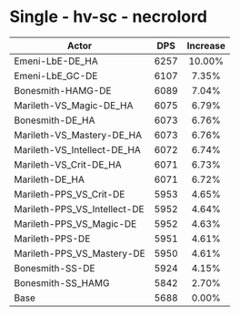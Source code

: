 # Single - hv-sc - necrolord
| Actor | DPS | Increase |
|---|:---:|:---:|
|Emeni-LbE-DE_HA|6257|10.00%|
|Emeni-LbE_GC-DE|6107|7.35%|
|Bonesmith-HAMG-DE|6089|7.04%|
|Marileth-VS_Magic-DE_HA|6075|6.79%|
|Bonesmith-DE_HA|6073|6.76%|
|Marileth-VS_Mastery-DE_HA|6073|6.76%|
|Marileth-VS_Intellect-DE_HA|6072|6.74%|
|Marileth-VS_Crit-DE_HA|6071|6.73%|
|Marileth-DE_HA|6071|6.72%|
|Marileth-PPS_VS_Crit-DE|5953|4.65%|
|Marileth-PPS_VS_Intellect-DE|5952|4.64%|
|Marileth-PPS_VS_Magic-DE|5952|4.63%|
|Marileth-PPS-DE|5951|4.61%|
|Marileth-PPS_VS_Mastery-DE|5950|4.61%|
|Bonesmith-SS-DE|5924|4.15%|
|Bonesmith-SS_HAMG|5842|2.70%|
|Base|5688|0.00%|
